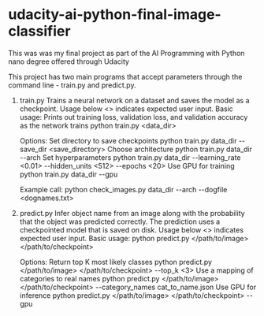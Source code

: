 # udacity-ai-python-final-image-classifier
This was was my final project as part of the AI Programming with Python nano degree offered through Udacity

This project has two main programs that accept parameters through the command line - train.py and predict.py.

1) train.py
Trains a neural network on a dataset and saves the model as a checkpoint.
Usage below <> indicates expected user input.
      Basic usage:
      Prints out training loss, validation loss, and validation accuracy as the network trains
          python train.py <data_dir>
          
      Options:
      Set directory to save checkpoints
          python train.py data_dir --save_dir <save_directory>
      Choose architecture
          python train.py data_dir --arch <vgg>
      Set hyperparameters
          python train.py data_dir --learning_rate <0.01> --hidden_units <512> --epochs <20>
      Use GPU for training
          python train.py data_dir --gpu
             
   Example call:
    python check_images.py data_dir --arch <vgg> --dogfile <dognames.txt>


2) predict.py
Infer object name from an image along with the probability that the object was predicted correctly.
The prediction uses a checkpointed model that is saved on disk.
Usage below <> indicates expected user input.
      Basic usage:
          python predict.py </path/to/image> </path/to/checkpoint>
          
      Options:
      Return top K most likely classes
          python predict.py </path/to/image> </path/to/checkpoint> --top_k <3>
      Use a mapping of categories to real names
          python predict.py </path/to/image> </path/to/checkpoint> --category_names cat_to_name.json
      Use GPU for inference
          python predict.py </path/to/image> </path/to/checkpoint> --gpu
             
